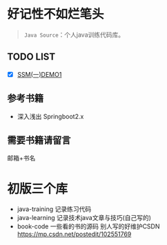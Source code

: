 # 好记性不如烂笔头  
> `Java Source`：个人java训练代码库。


## TODO LIST

* [x] [SSM(一)DEMO1](https://github.com/Arsense/java-training)

## 参考书籍

- 深入浅出 Springboot2.x


## 需要书籍请留言 
邮箱+书名

# 初版三个库
- java-training 记录练习代码
- java-learning 记录技术java文章与技巧(自己写的) 
- book-code 一些看的书的源码
别人写的好维护CSDN https://mp.csdn.net/postedit/102551769  


